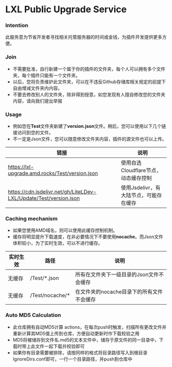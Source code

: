 # LXL Public Upgrade Service

### Intention
此服务意为节省开发者寻找相关托管服务器的时间或金钱，为插件开发提供更多方便。

### Join
 - 不需要批准，自行新建一个属于你的插件的文件夹，每个人可以拥有多个文件夹，每个插件只能有一个文件夹。
 - 以后，您将负责维护此文件夹，可以在不违反Github存储库相关规定的前提下自由增减文件夹内内容。
 - 不要去修改别人的文件夹，除非得到授意，如您发现有人擅自修改您的文件夹内容，请向我们提出举报

### Usage
 - 例如您在**Test**文件夹新建了**version.json**文件。稍后，您可以使用以下几个链接访问到您的文件。
 - 不一定是Json文件，您可以随意修改文件夹内容，插件的源文件也可以上传。

链接 | 说明
-|-
https://lxl-upgrade.amd.rocks/Test/version.json | 使用自选Cloudflare节点，动态缓存控制
https://cdn.jsdelivr.net/gh/LiteLDev-LXL/Update/Test/version.json | 使用Jsdelivr，有大陆节点，可能存在缓存

### Caching mechanism
 - 如果您使用AMD域名，则可以使用此缓存控制机制。
 - 缓存将明显提升下载速度，在非必要情况下不要使用**nocache**。而Json文件体积较小，为了实时生效，可以不进行缓存。

实时生效 | 路径 | 说明
-|-|-
无缓存 | /Test/*.json | 所有在文件夹下一级目录的Json文件不会缓存
无缓存 | /Test/nocache/* | 在文件夹的nocache目录下的所有文件不会缓存

### Auto MD5 Calculation

- 此仓库拥有自动MD5计算 actions，在每次push时触发，扫描所有更改文件并重新计算其MD5值上传到仓库，方便自动更新时作下载校验之用
- MD5将被储存到文件名.md5的文本文件中，储存于原文件的同一目录中，下载时带上此文件一起下载并校验即可
- 如果你有目录需要被排除，请按同样的格式将目录路径写入到根目录IgnoreDirs.conf即可，一行一个目录路径，并push到仓库中